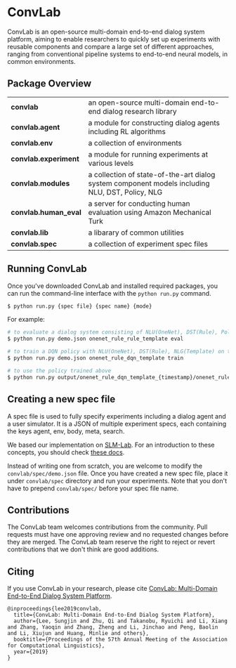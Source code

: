 # ConvLab
ConvLab is an open-source multi-domain end-to-end dialog system platform, aiming to enable researchers to quickly set up experiments with reusable components and compare a large set of different approaches, ranging from conventional pipeline systems to end-to-end neural models, in common environments.

## Package Overview
<table>
<tr>
    <td><b> convlab </b></td>
    <td> an open-source multi-domain end-to-end dialog research library </td>
</tr>
<tr>
    <td><b> convlab.agent </b></td>
    <td> a module for constructing dialog agents including RL algorithms </td>
</tr>
<tr>
    <td><b> convlab.env </b></td>
    <td> a collection of environments </td>
</tr>
<tr>
    <td><b> convlab.experiment </b></td>
    <td> a module for running experiments at various levels </td>
</tr>
<tr>
    <td><b> convlab.modules </b></td>
    <td> a collection of state-of-the-art dialog system component models including NLU, DST, Policy, NLG </td>
</tr>
<tr>
    <td><b> convlab.human_eval </b></td>
    <td> a server for conducting human evaluation using Amazon Mechanical Turk </td>
</tr>
<tr>
    <td><b> convlab.lib </b></td>
    <td> a libarary of common utilities </td>
</tr>
<tr>
    <td><b> convlab.spec </b></td>
    <td> a collection of experiment spec files </td>
</tr>
</table>

## Running ConvLab
Once you've downloaded ConvLab and installed required packages, you can run the command-line interface with the `python run.py` command.

```bash
$ python run.py {spec file} {spec name} {mode}
```

For example:
```bash
# to evaluate a dialog system consisting of NLU(OneNet), DST(Rule), Policy(Rule), NLG(Template) on the MultiWOZ environment
$ python run.py demo.json onenet_rule_rule_template eval

# to train a DQN policy with NLU(OneNet), DST(Rule), NLG(Template) on the MultiWOZ environment
$ python run.py demo.json onenet_rule_dqn_template train

# to use the policy trained above
$ python run.py output/onenet_rule_dqn_template_{timestamp}/onenet_rule_dqn_template_spec.json onenet_rule_dqn_template eval@onenet_rule_dqn_template_t0_s0
```

## Creating a new spec file
A spec file is used to fully specify experiments including a dialog agent and a user simulator. It is a JSON of multiple experiment specs, each containing the keys agent, env, body, meta, search.

We based our implementation on [SLM-Lab](https://github.com/kengz/SLM-Lab/tree/master/slm_lab). For an introduction to these concepts, you should check [these docs](https://kengz.gitbooks.io/slm-lab/content/).

Instead of writing one from scratch, you are welcome to modify the `convlab/spec/demo.json` file. Once you have created a new spec file, place it under `convlab/spec` directory and run your experiments. Note that you don't have to prepend `convlab/spec/` before your spec file name.

## Contributions
The ConvLab team welcomes contributions from the community. Pull requests must have one approving review and no requested changes before they are merged. The ConvLab team reserve the right to reject or revert contributions that we don't think are good additions.

## Citing
If you use ConvLab in your research, please cite [ConvLab: Multi-Domain End-to-End Dialog System Platform](https://arxiv.org/abs/1904.08637).
```
@inproceedings{lee2019convlab,
  title={ConvLab: Multi-Domain End-to-End Dialog System Platform},
  author={Lee, Sungjin and Zhu, Qi and Takanobu, Ryuichi and Li, Xiang and Zhang, Yaoqin and Zhang, Zheng and Li, Jinchao and Peng, Baolin and Li, Xiujun and Huang, Minlie and others},
  booktitle={Proceedings of the 57th Annual Meeting of the Association for Computational Linguistics},
  year={2019}
}
```
